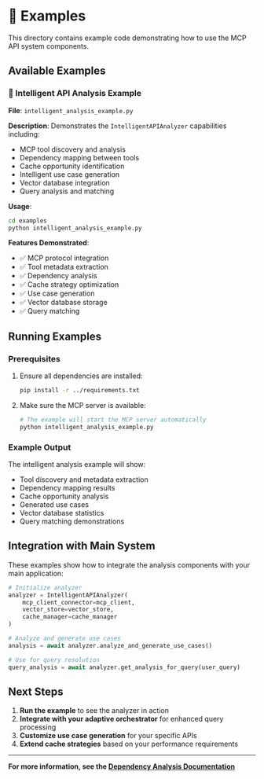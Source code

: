 # 📁 Examples

This directory contains example code demonstrating how to use the MCP API system components.

## Available Examples

### 🤖 Intelligent API Analysis Example

**File**: `intelligent_analysis_example.py`

**Description**: Demonstrates the `IntelligentAPIAnalyzer` capabilities including:
- MCP tool discovery and analysis
- Dependency mapping between tools
- Cache opportunity identification
- Intelligent use case generation
- Vector database integration
- Query analysis and matching

**Usage**:
```bash
cd examples
python intelligent_analysis_example.py
```

**Features Demonstrated**:
- ✅ MCP protocol integration
- ✅ Tool metadata extraction
- ✅ Dependency analysis
- ✅ Cache strategy optimization
- ✅ Use case generation
- ✅ Vector database storage
- ✅ Query matching

## Running Examples

### Prerequisites
1. Ensure all dependencies are installed:
   ```bash
   pip install -r ../requirements.txt
   ```

2. Make sure the MCP server is available:
   ```bash
   # The example will start the MCP server automatically
   python intelligent_analysis_example.py
   ```

### Example Output
The intelligent analysis example will show:
- Tool discovery and metadata extraction
- Dependency mapping results
- Cache opportunity analysis
- Generated use cases
- Vector database statistics
- Query matching demonstrations

## Integration with Main System

These examples show how to integrate the analysis components with your main application:

```python
# Initialize analyzer
analyzer = IntelligentAPIAnalyzer(
    mcp_client_connector=mcp_client,
    vector_store=vector_store,
    cache_manager=cache_manager
)

# Analyze and generate use cases
analysis = await analyzer.analyze_and_generate_use_cases()

# Use for query resolution
query_analysis = await analyzer.get_analysis_for_query(user_query)
```

## Next Steps

1. **Run the example** to see the analyzer in action
2. **Integrate with your adaptive orchestrator** for enhanced query processing
3. **Customize use case generation** for your specific APIs
4. **Extend cache strategies** based on your performance requirements

---

**For more information, see the [Dependency Analysis Documentation](../docs/DEPENDENCY_ANALYSIS.md)**
